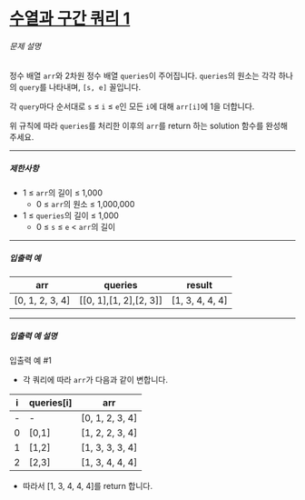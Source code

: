 # [수열과 구간 쿼리 1](https://school.programmers.co.kr/learn/courses/30/lessons/181883)


###### 문제 설명


정수 배열 `arr`와 2차원 정수 배열 `queries`이 주어집니다. `queries`의 원소는 각각 하나의 `query`를 나타내며, `[s, e]` 꼴입니다.


각 `query`마다 순서대로 `s` ≤ `i` ≤ `e`인 모든 `i`에 대해 `arr[i]`에 1을 더합니다.


위 규칙에 따라 `queries`를 처리한 이후의 `arr`를 return 하는 solution 함수를 완성해 주세요.




---


##### 제한사항


* 1 ≤ `arr`의 길이 ≤ 1,000
	+ 0 ≤ `arr`의 원소 ≤ 1,000,000
* 1 ≤ `queries`의 길이 ≤ 1,000
	+ 0 ≤ `s` ≤ `e` \< `arr`의 길이




---


##### 입출력 예




| arr | queries | result |
| --- | --- | --- |
| \[0, 1, 2, 3, 4] | \[\[0, 1],\[1, 2],\[2, 3]] | \[1, 3, 4, 4, 4] |




---


##### 입출력 예 설명


입출력 예 \#1


* 각 쿼리에 따라 `arr`가 다음과 같이 변합니다.




| i | queries\[i] | arr |
| --- | --- | --- |
| \- | \- | \[0, 1, 2, 3, 4] |
| 0 | \[0,1] | \[1, 2, 2, 3, 4] |
| 1 | \[1,2] | \[1, 3, 3, 3, 4] |
| 2 | \[2,3] | \[1, 3, 4, 4, 4] |


* 따라서 \[1, 3, 4, 4, 4]를 return 합니다.



